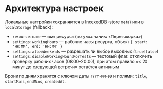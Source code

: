# Архитектура настроек

Локальные настройки сохраняются в IndexedDB (store `meta`) или в `localStorage` (fallback):
- `resource:name` — имя ресурса (по умолчанию «Переговорка»)
- `settings:workingHours` — рабочие часы ресурса, объект `{ start: 'HH:MM', end: 'HH:MM' }`
- `settings:allowWeekends` — разрешать ли выбор выходных (`true|false`)
- `settings:disableWorkingHoursForTests` — тестовый флаг: отключить проверку рабочих часов (08:00–20:00), при этом правило «< 20 минут до следующей встречи» остаётся активным

Брони по дням хранятся с ключом даты `YYYY-MM-DD` и полями: `title`, `startMins`, `endMins`, `createdAt`.
